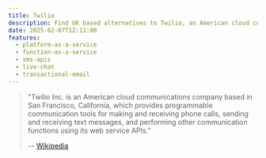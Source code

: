```yaml
---
title: Twilio
description: Find UK based alternatives to Twilio, an American cloud communications company based in San Francisco, California
date: 2025-02-07T12:11:00
features:
  - platform-as-a-service
  - function-as-a-service
  - sms-apis
  - live-chat
  - transactional-email
---
```

> "Twilio Inc. is an American cloud communications company based in San Francisco, California, which provides programmable communication tools for making and receiving phone calls, sending and receiving text messages, and performing other communication functions using its web service APIs."
>
> -- [Wikipedia](https://en.wikipedia.org/wiki/Twilio)